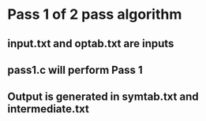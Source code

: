 <h1>Pass 1 of 2 pass algorithm</h1>
<h2>input.txt and optab.txt are inputs</h2>
<h2>pass1.c will perform Pass 1</h2>
<h2>Output is generated in symtab.txt and intermediate.txt</h2>
